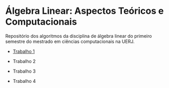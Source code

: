 # Álgebra Linear: Aspectos Teóricos e Computacionais

  Repositório dos algoritmos da disciplina de álgebra linear do primeiro semestre do mestrado em ciências computacionais na UERJ.
  
- [Trabalho 1](https://github.com/yurigabrich/LinearAlgebra/blob/master/trab1)


- Trabalho 2


- Trabalho 3


- Trabalho 4
